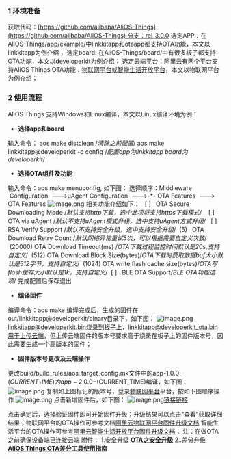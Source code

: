 ### 1 环境准备
获取代码：[https://github.com/alibaba/AliOS-Things](https://github.com/alibaba/AliOS-Things) 分支：rel_3.0.0
选定APP：在AliOS-Things/app/example/中linkkitapp和otaapp都支持OTA功能，本文以linkkitapp为例介绍；
选定board: 在AliOS-Things/board/中有很多板子都支持OTA功能，本文以developerkit为例介绍；
选定云端平台：阿里云有两个平台支持AliOS Things OTA功能：[物联网平台](http://iot.console.aliyun.com/)或[智能生活开放平台](https://living.aliyun.com/)，本文以物联网平台为例介绍；
### 2 使用流程
AliOS Things 支持Windows和Linux编译，本文以Linux编译环境为例：

- **选择app和board**

输入命令：
aos make distclean /*清除之前配置*/
aos make linkkitapp@developerkit -c config /*配置app为linkkitapp board为developerkit*/

- **选择OTA组件及功能**

输入命令：aos make menuconfig, 如下图：
选择顺序：Middleware  Configuration  --->uAgent Configuration  --->-*- OTA Features  ---> OTA Features
![image.png](https://intranetproxy.alipay.com/skylark/lark/0/2019/png/109397/1567756100618-a820bf9a-26f9-4230-ad5e-e9ced0785e4d.png#align=left&display=inline&height=386&name=image.png&originHeight=771&originWidth=957&search=&size=98801&status=done&width=478.5)
相关功能介绍如下：
  [ ]   OTA Secure Downloading Mode /*默认支持http下载，选中此项将支持https下载模式*/ 
  [ ]   OTA via uAgent /*默认不支持uAgent模式升级，选中支持uAgent方式升级*/
  [ ]   RSA Verify Support /*默认不支持安全升级，选中支持安全升级*/
 (5)   OTA Download Retry Count /*默认网络异常重试5次，可以根据需要自定义次数*/
 (20000) OTA Download Timeout(ms) /*OTA下载过程监控时间默认是20s,支持自定义*/
 (512) OTA Download Block Size(bytes)/*OTA下载时获取数据buf大小默认是512字节，支持自定义*/
 (1024) OTA write flash cache size(bytes)/*OTA写flash缓存大小默认是1k，支持自定义*/
 [ ]   BLE OTA Support/*BLE OTA功能选项*/
完成配置后保存退出

- **编译固件**

编译命令：aos make 编译完成后，生成的固件在out/linkkitapp@developerkit/binary目录下，如下图：
![image.png](https://intranetproxy.alipay.com/skylark/lark/0/2019/png/109397/1567762750787-4d222f30-fc27-4916-8342-7a8c6cdb9f6e.png#align=left&display=inline&height=120&name=image.png&originHeight=240&originWidth=893&search=&size=317707&status=done&width=446.5)
linkkitapp@developerkit.bin烧录到板子上，linkkitapp@developerkit_ota.bin用于上传云端，但上传云端固件的版本号要求高于烧录在板子上的固件版本号，因此需要生成一个高版本的固件；

- **固件版本号更改及云端操作**

更改build/build_rules/aos_target_config.mk文件中的app-1.0.0-$(CURRENT_TIME)为app-2.0.0-$(CURRENT_TIME)编译，如下图：
![image.png](https://intranetproxy.alipay.com/skylark/lark/0/2019/png/109397/1567762700674-3982565e-ab69-4483-bcfb-0eaac4dd4805.png#align=left&display=inline&height=371&name=image.png&originHeight=741&originWidth=929&search=&size=426472&status=done&width=464.5)
复制如上图标记的版本号，登录[物联网平台](http://iot.console.aliyun.com/)平台，按如下图顺序操作
![image.png](https://intranetproxy.alipay.com/skylark/lark/0/2019/png/109397/1567763509630-6ba9b6ff-ba77-4fcf-9bc2-bef68fce2a9e.png#align=left&display=inline&height=418&name=image.png&originHeight=835&originWidth=1881&search=&size=488386&status=done&width=940.5)
点击新增固件后，如下图：
![image.png](https://intranetproxy.alipay.com/skylark/lark/0/2019/png/109397/1567764446975-ed767a78-5f69-4a3c-b8cd-e5767d826870.png#align=left&display=inline&height=404&name=image.png&originHeight=808&originWidth=771&search=&size=312239&status=done&width=385.5)[链接]()[链接]()


点击确定后，选择验证固件即可开始固件升级；升级结果可以点击“查看”获取详细结果；物联网平台的OTA操作可参考文档[阿里云物联网平台固件升级文档](https://help.aliyun.com/document_detail/58328.html) 智能生活平台的OTA操作可参考[阿里云智能生活开放平台固件升级文档](https://living.aliyun.com/doc#fxvw5z.html)；
注：在做OTA之前确保设备端已连接云端
附件：
1.安全升级
[**OTA之安全升级**](https://yuque.antfin-inc.com/kqoe59/agqw03/nzqe07)
2..差分升级
[**AliOS Things OTA差分工具使用指南**](https://yuque.antfin-inc.com/kqoe59/wmmz9s/hp0c1c)

